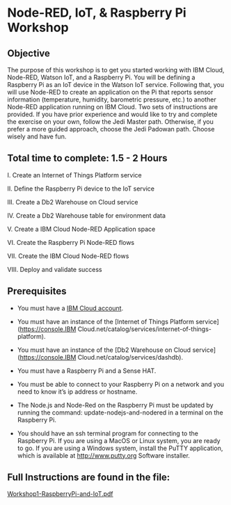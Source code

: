 # Node-RED, IoT, & Raspberry Pi Workshop

## Objective

The purpose of this workshop is to get you started working with IBM Cloud,
Node-RED, Watson IoT, and a Raspberry Pi. You will be defining a
Raspberry Pi as an IoT device in the Watson IoT service. Following that,
you will use Node-RED to create an application on the Pi that reports
sensor information (temperature, humidity, barometric pressure, etc.) to
another Node-RED application running on IBM Cloud. Two sets of
instructions are provided. If you have prior experience and would like
to try and complete the exercise on your own, follow the Jedi Master
path. Otherwise, if you prefer a more guided approach, choose the Jedi
Padowan path. Choose wisely and have fun.

## Total time to complete: 1.5 - 2 Hours

I. Create an Internet of Things Platform service

II. Define the Raspberry Pi device to the IoT service

III. Create a Db2 Warehouse on Cloud service

IV. Create a Db2 Warehouse table for environment data

V. Create a IBM Cloud Node-RED Application space

VI. Create the Raspberry Pi Node-RED flows

VII. Create the IBM Cloud Node-RED flows

VIII. Deploy and validate success

## Prerequisites

- You must have a [IBM Cloud account](https://cloud.ibm.com).

- You must have an instance of the [Internet of Things Platform service](https://console.IBM Cloud.net/catalog/services/internet-of-things-platform).

- You must have an instance of the [Db2 Warehouse on Cloud service](https://console.IBM Cloud.net/catalog/services/dashdb).

- You must have a Raspberry Pi and a Sense HAT.

- You must be able to connect to your Raspberry Pi on a network and you need to know it’s ip address or hostname.

- The Node.js and Node-Red on the Raspberry Pi must be updated by running the command: update-nodejs-and-nodered in a terminal on the Raspberry Pi.

- You should have an ssh terminal program for connecting to the Raspberry Pi. If you are using a MacOS or Linux system, you are ready to go. If you are using a Windows system, install the PuTTY application, which is available at http://www.putty.org Software installer.

## Full Instructions are found in the file:
[Workshop1-RaspberryPi-and-IoT.pdf](Workshop1-RaspberryPi-and-IoT.pdf)
